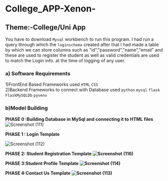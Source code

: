 # College_APP-Xenon-
## Theme:-College/Uni App
You have to download  `Mysql` workbench to run this program.
I had run a query through which the `loginschema` created after that I had made a table by which we can store columns such as "id","password","name","email" and these are used to register the student as well as valid credentials are used to match the Login info. at the time of logging of any user.

### a) Software Requirements
1)FrontEnd Based Frameworks used
  `HTML` `CSS`<br>
 2)Backend Frameworks to connect with Database used `python` `mysql` `flask` `FlaskMySQLDb` `pyvenv`
### b)Model Building 
<b>PHASE 0 :Building Database in MySql and connecting it to HTML files</b>
  ![Screenshot (111)](https://user-images.githubusercontent.com/78852538/200940194-d1b20aa5-d2f0-435a-94da-4e0bd41781c1.png)

<b>PHASE 1 : Login Template</b>


![Screenshot (112)](https://user-images.githubusercontent.com/78852538/200939135-58d42630-3e34-4ceb-a25c-c4f269ae9c48.png)


<b>PHASE 2: Student Registration Template
![Screenshot (116)](https://user-images.githubusercontent.com/78852538/200939379-659ee143-91c2-4ba2-aad3-b6f31dde6d1e.png)

  
<b>PHASE 3:Student Profile Template
![Screenshot (114)](https://user-images.githubusercontent.com/78852538/200939864-114b2a0e-ce10-4db7-b4c5-2edf0457360c.png)
  
 <b>PHASE 4:Contact Us Template
   ![Screenshot (113)](https://user-images.githubusercontent.com/78852538/200940813-ab6474f2-77e2-48c6-9f9e-c42be89475fe.png)



